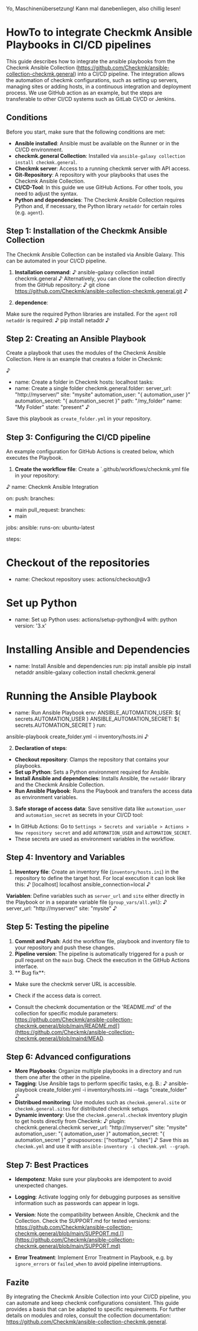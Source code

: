 Yo, Maschinenübersetzung! Kann mal danebenliegen, also chillig lesen!

# HowTo to integrate Checkmk Ansible Playbooks in CI/CD pipelines

This guide describes how to integrate the ansible playbooks from the Checkmk Ansible Collection (https://github.com/Checkmk/ansible-collection-checkmk.general) into a CI/CD pipeline. The integration allows the automation of checkmk configurations, such as setting up servers, managing sites or adding hosts, in a continuous integration and deployment process. We use GitHub action as an example, but the steps are transferable to other CI/CD systems such as GitLab CI/CD or Jenkins.

## Conditions
Before you start, make sure that the following conditions are met:
- **Ansible installed**: Ansible must be available on the Runner or in the CI/CD environment.
- **checkmk.general Collection**: Installed via `ansible-galaxy collection install checkmk.general`.
- **Checkmk server**: Access to a running checkmk server with API access.
- **Git-Repository**: A repository with your playbooks that uses the Checkmk Ansible Collection.
- **CI/CD-Tool**: In this guide we use GitHub Actions. For other tools, you need to adjust the syntax.
- **Python and dependencies**: The Checkmk Ansible Collection requires Python and, if necessary, the Python library `netaddr` for certain roles (e.g. `agent`).

## Step 1: Installation of the Checkmk Ansible Collection
The Checkmk Ansible Collection can be installed via Ansible Galaxy. This can be automated in your CI/CD pipeline.

1. **Installation command**:
♪
ansible-galaxy collection install checkmk.general
♪
Alternatively, you can clone the collection directly from the GitHub repository:
♪
git clone https://github.com/Checkmk/ansible-collection-checkmk.general.git
♪

2. **dependence**:

Make sure the required Python libraries are installed. For the `agent` roll `netaddr` is required:
♪
pip install netaddr
♪

## Step 2: Creating an Ansible Playbook
Create a playbook that uses the modules of the Checkmk Ansible Collection. Here is an example that creates a folder in Checkmk:

♪
- name: Create a folder in Checkmk
hosts: localhost
tasks:
- name: Create a single folder
checkmk.general.folder:
server_url: "http://myserver/"
site: "mysite"
automation_user: "{ automation_user }"
automation_secret: "{ automation_secret }"
path: "/my_folder"
name: "My Folder"
state: "present"
♪

Save this playbook as `create_folder.yml` in your repository.

## Step 3: Configuring the CI/CD pipeline
An example configuration for GitHub Actions is created below, which executes the Playbook.

1. **Create the workflow file**:
Create a `.github/workflows/checkmk.yml file in your repository:

♪
name: Checkmk Ansible Integration

on:
push:
branches:
- main
pull_request:
branches:
- main

jobs:
ansible:
runs-on: ubuntu-latest

steps:
# Checkout of the repositories
- name: Checkout repository
uses: actions/checkout@v3

# Set up Python
- name: Set up Python
uses: actions/setup-python@v4
with:
python version: '3.x'

# Installing Ansible and Dependencies
- name: Install Ansible and dependencies
run:
pip install ansible
pip install netaddr
ansible-galaxy collection install checkmk.general

# Running the Ansible Playbook
- name: Run Ansible Playbook
env:
ANSIBLE_AUTOMATION_USER: ${ secrets.AUTOMATION_USER }
ANSIBLE_AUTOMATION_SECRET: ${ secrets.AUTOMATION_SECRET }
run:

ansible-playbook create_folder.yml -i inventory/hosts.ini
♪

2. **Declaration of steps**:
- **Checkout repository**: Clamps the repository that contains your playbooks.
- **Set up Python**: Sets a Python environment required for Ansible.
- **Install Ansible and dependencies**: Installs Ansible, the `netaddr` library and the Checkmk Ansible Collection.
- **Run Ansible Playbook**: Runs the Playbook and transfers the access data as environment variables.

3. **Safe storage of access data**:
Save sensitive data like `automation_user` and `automation_secret` as secrets in your CI/CD tool:
- In GitHub Actions: Go to `Settings > Secrets and variable > Actions > New repository secret` and add `AUTOMATION_USER` and `AUTOMATION_SECRET`.
- These secrets are used as environment variables in the workflow.

## Step 4: Inventory and Variables
1. **Inventory file**:
Create an inventory file (`inventory/hosts.ini`) in the repository to define the target host. For local execution it can look like this:
♪
[localhost]
localhost ansible_connection=local
♪

**Variablen**:
Define variables such as `server_url` and `site` either directly in the Playbook or in a separate variable file (`group_vars/all.yml`):
♪
server_url: "http://myserver/"
site: "mysite"
♪

## Step 5: Testing the pipeline
1. **Commit and Push**:
Add the workflow file, playbook and inventory file to your repository and push these changes.
2. **Pipeline version**:
The pipeline is automatically triggered for a push or pull request on the `main` bug. Check the execution in the GitHub Actions interface.
3. ** Bug fix**:
- Make sure the checkmk server URL is accessible.
- Check if the access data is correct.

- Consult the checkmk documentation or the 'README.md' of the collection for specific module parameters: https://github.com/Checkmk/ansible-collection-checkmk.general/blob/main/README.md[](https://github.com/Checkmk/ansible-collection-checkmk.general/blob/maind/MEAD.

## Step 6: Advanced configurations
- **More Playbooks**: Organize multiple playbooks in a directory and run them one after the other in the pipeline.
- **Tagging**: Use Ansible tags to perform specific tasks, e.g. B.:
♪
ansible-playbook create_folder.yml -i inventory/hosts.ini --tags "create_folder"
♪
- **Distribued monitoring**: Use modules such as `checkmk.general.site` or `checkmk.general.sites` for distributed checkmk setups.[](https://github.com/Checkmk/ansible-collection-checkmk./releases)
- **Dynamic inventory**: Use the `checkmk.general.checkmk` inventory plugin to get hosts directly from Checkmk:
♪
plugin: checkmk.general.checkmk
server_url: "http://myserver/"
site: "mysite"
automation_user: "{ automation_user }"
automation_secret: "{ automation_secret }"
groupsources: ["hosttags", "sites"]
♪
Save this as `checkmk.yml` and use it with `ansible-inventory -i checkmk.yml --graph`.[](https://github.com/Checkmk/ansible-collection-checkmk.general/blob/main/plugins/inventory/checkmk.py)

## Step 7: Best Practices
- **Idempotenz**: Make sure your playbooks are idempotent to avoid unexpected changes.
- **Logging**: Activate logging only for debugging purposes as sensitive information such as passwords can appear in logs.[](https://github.com/Checkmk/ansible-collection-checkmk.general/blob/main/roles/server/README.md)

- **Version**: Note the compatibility between Ansible, Checkmk and the Collection. Check the SUPPORT.md for tested versions: https://github.com/Checkmk/ansible-collection-checkmk.general/blob/main/SUPPORT.md.[](https://github.com/Checkmk/ansible-collection-checkmk.general/blob/main/SUPPORT.md)
- **Error Treatment**: Implement Error Treatment in Playbook, e.g. by `ignore_errors` or `failed_when` to avoid pipeline interruptions.

## Fazite
By integrating the Checkmk Ansible Collection into your CI/CD pipeline, you can automate and keep checkmk configurations consistent. This guide provides a basis that can be adapted to specific requirements. For further details on modules and roles, consult the collection documentation: https://github.com/Checkmk/ansible-collection-checkmk.general.